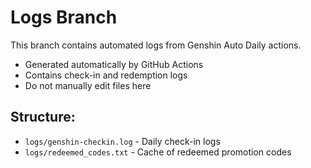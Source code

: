 # Logs Branch

This branch contains automated logs from Genshin Auto Daily actions.

- Generated automatically by GitHub Actions
- Contains check-in and redemption logs
- Do not manually edit files here

## Structure:
- `logs/genshin-checkin.log` - Daily check-in logs
- `logs/redeemed_codes.txt` - Cache of redeemed promotion codes
